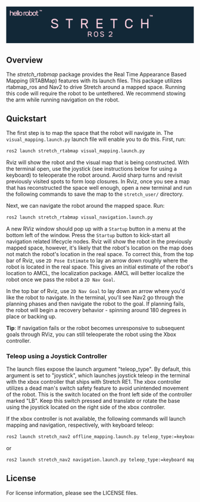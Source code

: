 ![](../images/banner.png)

## Overview

The *stretch_rtabmap* package provides the Real Time Appearance Based Mapping (RTABMap) features with its launch files. This package utilizes rtabmap_ros and Nav2 to drive Stretch around a mapped space. Running this code will require the robot to be untethered. We recommend stowing the arm while running navigation on the robot.

## Quickstart

The first step is to map the space that the robot will navigate in. The `visual_mapping.launch.py` launch file will enable you to do this. First, run:

```bash
ros2 launch stretch_rtabmap visual_mapping.launch.py
```

Rviz will show the robot and the visual map that is being constructed. With the terminal open, use the joystick (see instructions below for using a keyboard) to teleoperate the robot around. Avoid sharp turns and revisit previously visited spots to form loop closures. In Rviz, once you see a map that has reconstructed the space well enough, open a new terminal and run the following commands to save the map to the `stretch_user/` directory.

Next, we can navigate the robot around the mapped space. Run:

```bash
ros2 launch stretch_rtabmap visual_navigation.launch.py
```

A new RViz window should pop up with a `Startup` button in a menu at the bottom left of the window. Press the `Startup` button to kick-start all navigation related lifecycle nodes. Rviz will show the robot in the previously mapped space, however, it's likely that the robot's location on the map does not match the robot's location in the real space. To correct this, from the top bar of Rviz, use `2D Pose Estimate` to lay an arrow down roughly where the robot is located in the real space. This gives an initial estimate of the robot's location to AMCL, the localization package. AMCL will better localize the robot once we pass the robot a `2D Nav Goal`.

In the top bar of Rviz, use `2D Nav Goal` to lay down an arrow where you'd like the robot to navigate. In the terminal, you'll see Nav2 go through the planning phases and then navigate the robot to the goal. If planning fails, the robot will begin a recovery behavior - spinning around 180 degrees in place or backing up.

**Tip**: If navigation fails or the robot becomes unresponsive to subsequent goals through RViz, you can still teleoperate the robot using the Xbox controller.

### Teleop using a Joystick Controller

The launch files expose the launch argument "teleop_type". By default, this argument is set to "joystick", which launches joystick teleop in the terminal with the xbox controller that ships with Stretch RE1. The xbox controller utilizes a dead man's switch safety feature to avoid unintended movement of the robot. This is the switch located on the front left side of the controller marked "LB". Keep this switch pressed and translate or rotate the base using the joystick located on the right side of the xbox controller.

If the xbox controller is not available, the following commands will launch mapping and navigation, respectively, with keyboard teleop:

```bash
ros2 launch stretch_nav2 offline_mapping.launch.py teleop_type:=keyboard
```
or
```bash
ros2 launch stretch_nav2 navigation.launch.py teleop_type:=keyboard map:=${HELLO_FLEET_PATH}/maps/<map_name>.yaml
```

## License

For license information, please see the LICENSE files.

